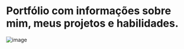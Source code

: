 # Portfólio com informações sobre mim, meus projetos e habilidades.

![image](https://user-images.githubusercontent.com/114690321/222871323-49bbbe72-5f1d-41a3-9fd9-b2384dac6062.png)
